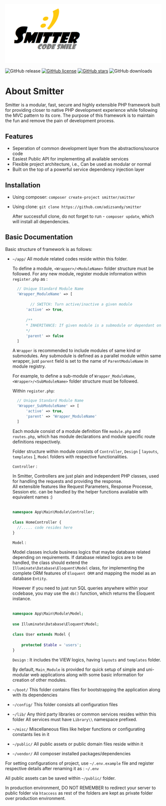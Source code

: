 ![Smitter: Code Smile](https://github.com/adizsandy/smitter/blob/master/public/assets/img/sunshine.png)

![GitHub release](https://img.shields.io/github/v/release/adizsandy/smitter)
[![GitHub license](https://img.shields.io/github/license/adizsandy/smitter)](https://github.com/adizsandy/smitter/blob/master/LICENSE)
[![GitHub stars](https://img.shields.io/github/stars/adizsandy/smitter)](https://GitHub.com/adizsandy/smitter/stargazers/)
![GitHub downloads](https://img.shields.io/github/downloads/adizsandy/smitter/total)

# About Smitter 
Smitter is a modular, fast, secure and highly extensible PHP framework built for providing closer to native PHP development experience while following the MVC pattern to its core.
The purpose of this framework is to maintain the fun and remove the pain of development process.

## Features
- Seperation of common development layer from the abstractions/source code
- Easiest Public API for implementing all available services
- Flexible project architecture, i.e., Can be used as modular or normal
- Built on the top of a powerful service dependency injection layer

## Installation
- Using composer:
  ``` composer create-project smitter/smitter ```

- Using clone:
  ``` git clone https://github.com/adizsandy/smitter ```
  
  After successfull clone, do not forget to run - 
  ``` composer update ```, which will install all dependencies.

## Basic Documentation
Basic structure of framework is as follows:

- `~/app/` 
  All module related codes reside within this folder.

  To define a module, `<Wrapper>/<ModuleName>` folder structure must be followed.
  For any new module, register module information within `register.php` as :

  ```php
    // Unique Standard Module Name 
    'Wrapper_ModuleName' => [ 

          // SWITCH: Turn active/inactive a given module
        'active' => true,
        
        /**
        * INHERITANCE: If given module is a submodule or dependant on other modules, if there is any, put 'Standard Module Name' of that parent module for the same Only single inheritance is   allowed for now.
        */
        'parent' => false  
    ] 
  ```
  A `Wrapper` is recommended to include modules of same kind or submodules.
  Any submodule is defined as a parallel module within same wrapper, just `parent` field is set to the name of `ParentModuleName` in module registry.

  For example, to define a sub-module of `Wrapper_ModuleName`, `<Wrapper>/<SubModuleName>` folder structure must be followed.
  
  Within `register.php`:

  ```php
    // Unique Standard Module Name 
    'Wrapper_SubModuleName' => [ 
        'active' => true,
        'parent' => 'Wrapper_ModuleName'
    ] 
  ```

  Each module consist of a module definition file `module.php` and `routes.php`, which has module declarations and module specific route definitions respectively.

  Folder structure within module consists of `Controller`, `Design` [ `layouts`, `templates` ], `Model` folders with respective functionalities.

  `Controller` :  
  
    In Smitter, Controllers are just plain and independent PHP classes, used for handling the requests and providing the response.<br>
    All extensible features like Request Parameters, Response Processe, Session etc. can be handled by the helper functions available with equivalent names :)

    ```php

    namespace App\Main\Module\Controller;

    class HomeController { 
      //..... code resides here
    }

    ```
  
  `Model` : 
  
    Model classes include business logics that maybe database related depending on requirements.
    If database related logics are to be handled, the class should extend the `Illuminate\Database\Eloquent\Model` class, for implementing the complete ORM features of `Eloquent ORM` and mapping the model as an database `Entity`. 
    
    However if you need to just run SQL queries anywhere within your codebase, you may use the `db()` function, which returns the Eloquent instance. 

    ```php 
    
    namespace App\Main\Module\Model;

    use Illuminate\Database\Eloquent\Model;

    class User extends Model {
        
        protected $table = 'users';  
    }
    
    ```

  `Design` : 
    It includes the VIEW logics, having `layouts` and `templates` folder.

  By default, `Main_Module` is provided for quick setup of simple and uni-modular web applications along with some basic information for creation of other modules.

- `~/boot/`
  This folder contains files for bootstrapping the application along with its dependencies

- `~/config/`
  This folder consists all configuration files 

- `~/lib/`
  Any third party libraries or common services resides within this folder
  All services must have `Library\\` namespace prefixed.

- `~/misc/`
  Miscellaneous files like helper functions or configurating constants lies in it

- `~/public/`
  All public assets or public domain files reside within it

- `~/vendor/`
  All composer installed packages/dependencies

For setting configurations of project, use `~/.env.example` file and register respective details after  renaming it as : `~/.env`

All public assets can be saved within `~/public/` folder.

In production environment, DO NOT REMEMBER to redirect your server to public folder via `htaccess` as rest of the folders are kept as private folder over production environment.
